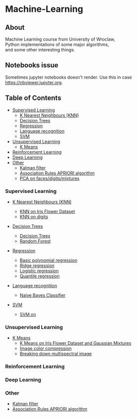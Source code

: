 # Machine-Learning

## About
Machine Learning course from University of Wroclaw, <br/>
Python implementations of some major algorithms, <br/>
and some other interesting things. <br/>

## Notebooks issue
Sometimes jupyter notebooks doesn't render.
Use this in case https://nbviewer.jupyter.org.

## Table of Contents
* [Supervised Learning](#supervised-learning)
  + [K Nearest Neighbours (KNN)](Projects/KNN)
  + [Decision Trees](Projects/DECISION_TREES)
  + [Regression](Projects/REGRESSION)
  + [Language recognition](Projects/LANGUAGE_RECOGNITION)
  + [SVM](Projects/SVM)
* [Unsupervised Learning](#unsupervised-learning)
  + [K Means](Projects/KMEANS)
* [Reinforcement Learning](#reinforcement-learning)
* [Deep Learning](#deep-learning)
* [Other](#other)
  + [Kalman filter](Projects/KALMAN_FILTER/kalman_filter.ipynb)
  + [Association Rules APRIORI algorithm](Projects/APRIORI/APRIORI.ipynb)
  + [PCA on faces/digits/mixtures](Projects/PCA)


### Supervised Learning
* [K Nearest Neighbours (KNN)](Projects/KNN)
  + [KNN on Iris Flower Dataset](Projects/KNN/KNN_iris.ipynb)
  + [KNN on digits](Projects/KNN/KNN_digits.ipynb)

* [Decision Trees](Projects/DECISION_TREES)
  + [Decision Trees](Projects/DECISION_TREES/Decision_trees.ipynb)
  + [Random Forest](Projects/DECISION_TREES/Random_forest.ipynb)

* [Regression](Projects/REGRESSION)
  + [Basic polynomial regression](Projects/REGRESSION/linear_regression.ipynb)
  + [Ridge regression](Projects/REGRESSION/ridge_regression.ipynb)
  + [Logistic regression](Projects/REGRESSION/logistic_regression.ipynb)
  + [Quantile regression](Projects/REGRESSION/quantile_regression.ipynb)

* [Language recognition](Projects/LANGUAGE_RECOGNITION)
  + [Naive Bayes Classifier](Projects/LANGUAGE_RECOGNITION/naive_bayes_classifier.ipynb)

* [SVM](Projects/SVM)
  + [SVM on](Projects/LANGUAGE_RECOGNITION/svm.ipynb)

### Unsupervised Learning
* [K Means](Projects/KMEANS)
  + [K Means on Iris Flower Dataset and Gaussian Mixtures](Projects/KMEANS/KMEANS_iris.ipynb)
  + [Image color compression](Projects/KMEANS/Image_compression.ipynb)
  + [Breaking down multispectral image](Projects/KMEANS/multispectral_image.ipynb)
### Reinforcement Learning

### Deep Learning


### Other
* [Kalman filter](Projects/KALMAN_FILTER/kalman_filter.ipynb)
* [Association Rules APRIORI algorithm](Projects/APRIORI/APRIORI.ipynb)
